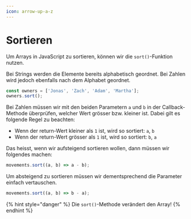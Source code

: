 ```yaml
---
icon: arrow-up-a-z
---
```


# Sortieren

Um Arrays in JavaScript zu sortieren, können wir die `sort()`-Funktion nutzen.&#x20;

Bei Strings werden die Elemente bereits alphabetisch geordnet. Bei Zahlen wird jedoch ebenfalls nach dem Alphabet geordnet.

```javascript
const owners = ['Jonas', 'Zach', 'Adam', 'Martha'];
owners.sort();
```

Bei Zahlen müssen wir mit den beiden Parametern `a` und `b` in der Callback-Methode überprüfen, welcher Wert grösser bzw. kleiner ist. Dabei gilt es folgende Regel zu beachten:

* Wenn der return-Wert kleiner als `1` ist, wird so sortiert: `a`, `b`
* Wenn der return-Wert grösser als `1` ist, wird so sortiert: `b`, `a`

Das heisst, wenn wir aufsteigend sortieren wollen, dann müssen wir folgendes machen:

```javascript
movements.sort((a, b) => a - b);
```

Um absteigend zu sortieren müssen wir dementsprechend die Parameter einfach vertauschen.

```javascript
movements.sort((a, b) => b - a);
```

{% hint style="danger" %}
Die `sort()`-Methode verändert den Array!
{% endhint %}

